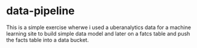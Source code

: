 # data-pipeline

This is a simple exercise wherwe i used a uberanalytics data for a machine learning site to build simple data model and later on a fatcs table and push the facts table into a data bucket.
